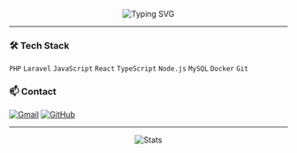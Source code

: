 <div align="center">

<img src="https://readme-typing-svg.herokuapp.com?font=Inter&weight=500&size=24&duration=2500&pause=1000&color=FFFFFF&background=0D1117FF&center=true&vCenter=true&width=500&lines=Web+Developer;PHP+%26+Laravel+Enthusiast;React+%26+TypeScript+Explorer;Crafting+Digital+Experiences" alt="Typing SVG" />

</div>

---

### 🛠️ Tech Stack

`PHP` `Laravel` `JavaScript` `React` `TypeScript` `Node.js` `MySQL` `Docker` `Git`

### 📫 Contact

[![Gmail](https://img.shields.io/badge/-Gmail-D14836?style=flat&logo=gmail&logoColor=white)](mailto:tungduong123321t@gmail.com)
[![GitHub](https://img.shields.io/badge/-GitHub-181717?style=flat&logo=github&logoColor=white)](https://github.com/xtduong)

---

<div align="center">

![Stats](https://github-readme-stats.vercel.app/api?username=xtduong&show_icons=true&theme=dark&hide_border=true&bg_color=0D1117&title_color=00D9FF&icon_color=00D9FF&text_color=FFFFFF&hide_title=true&count_private=true)

</div>

